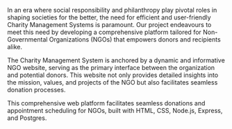 In an era where social responsibility and philanthropy play pivotal roles in shaping societies for the better, the need for efficient and user-friendly Charity Management Systems is paramount. Our project endeavours to meet this need by developing a comprehensive platform tailored for Non-Governmental Organizations (NGOs) that empowers donors and recipients alike.

The Charity Management System is anchored by a dynamic and informative NGO website, serving as the primary interface between the organization and potential donors. This website not only provides detailed insights into the mission, values, and projects of the NGO but also facilitates seamless donation processes.

This comprehensive web platform facilitates seamless donations and appointment scheduling for NGOs, built with HTML, CSS, Node.js, Express, and Postgres.

